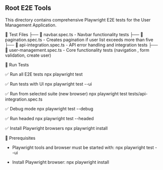 ## Root E2E Tools
This directory contains comprehensive Playwright E2E tests for the User Management Application.

📂 Test Files
├── 🧪 navbar.spec.ts - Navbar functionality tests
├── 🧪 pagination.spec.ts - Creates pagination if user list exceeds more than five
├── 🧪 api-integration.spec.ts - API error handling and integration tests
├── 🧪 user-management.spec.ts - Core functionality tests (navigation , form validation, create user)

🧪 Run Tests

✅ Run all E2E tests
npx playwright test

✅ Run tests with UI
npx playwright test --ui

✅ Run from selected suite (new browser)
npx playwright test tests/api-integration.spec.ts

✅ Debug mode
npx playwright test --debug

✅ Run headed
npx playwright test --headed

✅ Install Playwright browsers
npx playwright install

🧼 Prerequisites
- Playwright tools and browser must be started with:
  npx playwright test --ui

- Install Playwright browser:
  npx playwright install
